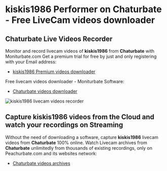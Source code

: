 # kiskis1986 Performer on Chaturbate - Free LiveCam videos downloader

## Chaturbate Live Videos Recorder

Monitor and record livecam videos of **kiskis1986** from **Chaturbate** with Moniturbate.com
Get a premium trial for free by just and only registering with your Email address:
* [kiskis1986 Premium videos downloader](https://moniturbate.com/request-demo-licence-key.html)

Free livecam videos downloader - Moniturbate Software:
* [Chaturbate videos downloader](https://moniturbate.com/moniturbate-download-software.html)

![kiskis1986 livecam videos recorder](https://peachurnet.com/templates/moniturbate-software.png)


## Capture kiskis1986 videos from the Cloud and watch your recordings on Streaming

Without the need of downloading a software, capture **kiskis1986** livecam videos from **Chaturbate** 100% online.
Watch Livecam archives from **Chaturbate** unlimitedly from thousands of existing recordings, only on Peachurbate.com and its websites network:
* [Chaturbate videos archives](https://peachurnet.com/)